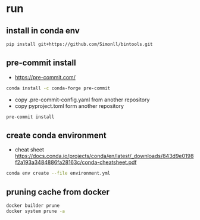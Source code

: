 # run

## install in conda env
```bash
pip install git+https://github.com/Simonll/bintools.git
```
## pre-commit install
- https://pre-commit.com/
```bash
conda install -c conda-forge pre-commit
```
- copy .pre-commit-config.yaml from another repository
- copy pyproject.toml form another repository
```bash
pre-commit install
```
## create conda environment
- cheat sheet https://docs.conda.io/projects/conda/en/latest/_downloads/843d9e0198f2a193a3484886fa28163c/conda-cheatsheet.pdf
```bash
conda env create --file environment.yml
```
## pruning cache from docker
```bash
docker builder prune
docker system prune -a
```
